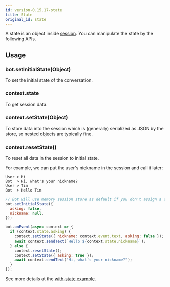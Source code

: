 ```yaml
---
id: version-0.15.17-state
title: State
original_id: state
---
```


A state is an object inside [session](session). You can manipulate the state by the following APIs.

## Usage

### bot.setInitialState(Object)

To set the initial state of the conversation.

### context.state

To get session data.

### context.setState(Object)

To store data into the session which is (generally) serialized as JSON by the store, so nested objects are typically fine.

### context.resetState()

To reset all data in the session to initial state.

For example, we can put the user's nickname in the session and call it later:

```
User > Hi
Bot  > Hi, what's your nickname?
User > Tim
Bot  > Hello Tim
```

```js
// Bot will use memory session store as default if you don't assign a session store.
bot.setInitialState({
  asking: false,
  nickname: null,
});

bot.onEvent(async context => {
  if (context.state.asking) {
    context.setState({ nickname: context.event.text, asking: false });
    await context.sendText(`Hello ${context.state.nickname}`);
  } else {
    context.resetState();
    context.setState({ asking: true });
    await context.sendText("Hi, what's your nickname?");
  }
});
```

See more details at the [with-state example](https://github.com/Yoctol/bottender/tree/v0.15.x/examples/with-state).
